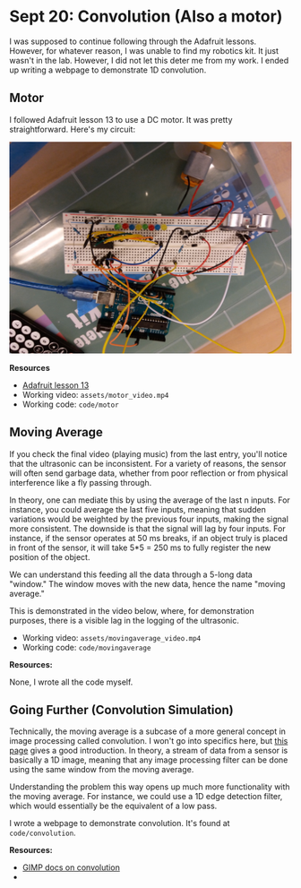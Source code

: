 # Sept 20: Convolution (Also a motor)

I was supposed to continue following through the Adafruit lessons. However, for whatever reason, I was unable to find my robotics kit. It just wasn't in the lab. However, I did not let this deter me from my work. I ended up writing a webpage to demonstrate 1D convolution.

## Motor

I followed Adafruit lesson 13 to use a DC motor. It was pretty straightforward. Here's my circuit:

![motor circuit](./assets/motor_circuit.jpg)

**Resources**

- [Adafruit lesson 13](https://learn.adafruit.com/adafruit-arduino-lesson-13-dc-motors/)
- Working video: `assets/motor_video.mp4`
- Working code: `code/motor`

## Moving Average

If you check the final video (playing music) from the last entry, you'll notice that the ultrasonic can be inconsistent. For a variety of reasons, the sensor will often send garbage data, whether from poor reflection or from physical interference like a fly passing through.

In theory, one can mediate this by using the average of the last n inputs. For instance, you could average the last five inputs, meaning that sudden variations would be weighted by the previous four inputs, making the signal more consistent. The downside is that the signal will lag by four inputs. For instance, if the sensor operates at 50 ms breaks, if an object truly is placed in front of the sensor, it will take 5*5 = 250 ms to fully register the new position of the object.

We can understand this feeding all the data through a 5-long data "window." The window moves with the new data, hence the name "moving average."

This is demonstrated in the video below, where, for demonstration purposes, there is a visible lag in the logging of the ultrasonic.

- Working video: `assets/movingaverage_video.mp4`
- Working code: `code/movingaverage`

**Resources:**

None, I wrote all the code myself.

## Going Further (Convolution Simulation)

Technically, the moving average is a subcase of a more general concept in image processing called convolution. I won't go into specifics here, but [this page](https://docs.gimp.org/en/plug-in-convmatrix.html) gives a good introduction. In theory, a stream of data from a sensor is basically a 1D image, meaning that any image processing filter can be done using the same window from the moving average. 

Understanding the problem this way opens up much more functionality with the moving average. For instance, we could use a 1D edge detection filter, which would essentially be the equivalent of a low pass.

I wrote a webpage to demonstrate convolution. It's found at `code/convolution`.

**Resources:**

- [GIMP docs on convolution](https://docs.gimp.org/en/plug-in-convmatrix.html)
- [Working webpage]: `code/convolution`